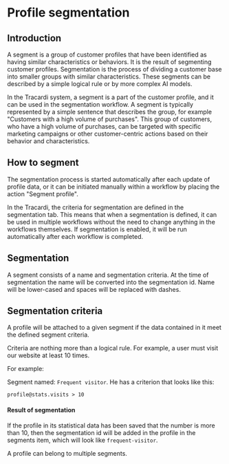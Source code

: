 # Profile segmentation

## Introduction

A segment is a group of customer profiles that have been identified as having similar characteristics or behaviors. It
is the result of segmenting customer profiles. Segmentation is the process of dividing a customer base into smaller
groups with similar characteristics. These segments can be described by a simple logical rule or by more complex AI
models.

In the Tracardi system, a segment is a part of the customer profile, and it can be used in the segmentation workflow. A
segment is typically represented by a simple sentence that describes the group, for example "Customers with a high
volume of purchases". This group of customers, who have a high volume of purchases, can be targeted with specific
marketing campaigns or other customer-centric actions based on their behavior and characteristics.

## How to segment

The segmentation process is started automatically after each update of profile data, or it can be initiated manually
within a workflow by placing the action "Segment profile".

In the Tracardi, the criteria for segmentation are defined in the segmentation tab. This means that when a segmentation
is defined, it can be used in multiple workflows without the need to change anything in the workflows themselves. If
segmentation is enabled, it will be run automatically after each workflow is completed.

## Segmentation

A segment consists of a name and segmentation criteria. At the time of segmentation the name will be converted into the
segmentation id. Name will be lower-cased and spaces will be replaced with dashes.

## Segmentation criteria

A profile will be attached to a given segment if the data contained in it meet the defined segment criteria.

Criteria are nothing more than a logical rule. For example, a user must visit our website at least 10 times.

For example:

Segment named: `Frequent visitor`. He has a criterion that looks like this:

``
profile@stats.visits > 10
``

#### Result of segmentation

If the profile in its statistical data has been saved that the number is more than 10, then the segmentation id will be
added in the profile in the segments item, which will look like `frequent-visitor`.

A profile can belong to multiple segments. 




